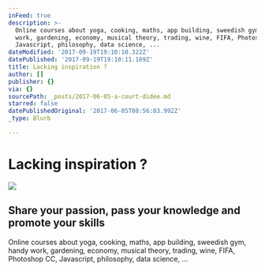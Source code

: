 ```yaml
---
inFeed: true
description: >-
  Online courses about yoga, cooking, maths, app building, sweedish gym, handy
  work, gardening, economy, musical theory, trading, wine, FIFA, Photoshop CC,
  Javascript, philosophy, data science, ...
dateModified: '2017-09-19T19:10:10.322Z'
datePublished: '2017-09-19T19:10:11.169Z'
title: Lacking inspiration ?
author: []
publisher: {}
via: {}
sourcePath: _posts/2017-06-05-a-court-didee.md
starred: false
datePublishedOriginal: '2017-06-05T08:56:03.992Z'
_type: Blurb

---
```

# **Lacking inspiration ?**
![](https://the-grid-user-content.s3-us-west-2.amazonaws.com/e6548f6b-72eb-4fb2-8715-e71597a5f6f5.jpg)

## Share your passion, pass your knowledge and promote your skills

Online courses about yoga, cooking, maths, app building, sweedish gym, handy work, gardening, economy, musical theory, trading, wine, FIFA, Photoshop CC, Javascript, philosophy, data science, ...